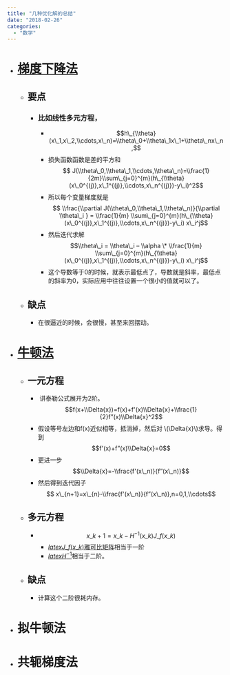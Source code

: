 ```yaml
---
title: "几种优化解的总结"
date: "2018-02-26"
categories: 
  - "数学"
---
```


- # [梯度下降法](http://127.0.0.1/?p=824)
    
    - ## 要点
        
        - ### 比如线性多元方程，
            
            - $$h\_{\\theta} (x\_1,x\_2,\\cdots,x\_n)=\\theta\_0+\\theta\_1x\_1+\\theta\_nx\_n,$$
            - 损失函数函数是差的平方和 $$ J(\\theta\_0,\\theta\_1,\\cdots,\\theta\_n)=\\frac{1}{2m}\\sum\_{j=0}^{m}(h\_{\\theta}(x\_0^{(j)},x\_1^{(j)},\\cdots,x\_n^{(j)})-y\_i)^2$$
            - 所以每个变量梯度就是 $$ \\frac{\\partial J(\\theta\_0,\\theta\_1,\\theta\_n)}{\\partial \\theta\_i } = \\frac{1}{m} \\sum\_{j=0}^{m}(h\_{\\theta}(x\_0^{(j)},x\_1^{(j)},\\cdots,x\_n^{(j)})-y\_i) x\_i^j$$
            - 然后迭代求解 $$\\theta\_i = \\theta\_i – \\alpha \* \\frac{1}{m} \\sum\_{j=0}^{m}(h\_{\\theta}(x\_0^{(j)},x\_1^{(j)},\\cdots,x\_n^{(j)})-y\_i) x\_i^j$$
            - 这个导数等于0的时候，就表示最低点了，导数就是斜率，最低点的斜率为0，实际应用中往往设置一个很小的值就可以了。
    - ## 缺点
        
        - 在很逼近的时候，会很慢，甚至来回摆动。
- # [牛顿法](http://127.0.0.1/?p=1051)
    
    - ## 一元方程
        
        -  讲泰勒公式展开为2阶。$$f(x+\\Delta{x})=f(x)+f'(x)\\Delta{x}+\\frac{1}{2}f”(x)\\Delta{x}^2$$
        - 假设等号左边和f(x)近似相等，抵消掉，然后对 \\(\\Delta{x}\\)求导。得到 $$f'(x)+f”(x)\\Delta{x}=0$$
        - 更进一步 $$\\Delta{x}=-\\frac{f'(x\_n)}{f”(x\_n)}$$
        - 然后得到迭代因子 $$ x\_{n+1}=x\_{n}-\\frac{f'(x\_n)}{f”(x\_n)},n=0,1,\\cdots$$
    - ## 多元方程
        
        - $$x\_{k+1}=x\_k-H^{-1}(x\_k)J\_f(x\_k)$$
            - [$latex J\_f(x\_k)$雅可比矩阵](http://127.0.0.1/?p=1100)相当于一阶
            - [$latex H^{-1}$](http://127.0.0.1/?p=1105)相当于二阶。
    - ## 缺点
        
        - 计算这个二阶很耗内存。
- # 拟牛顿法
    
- # 共轭梯度法
